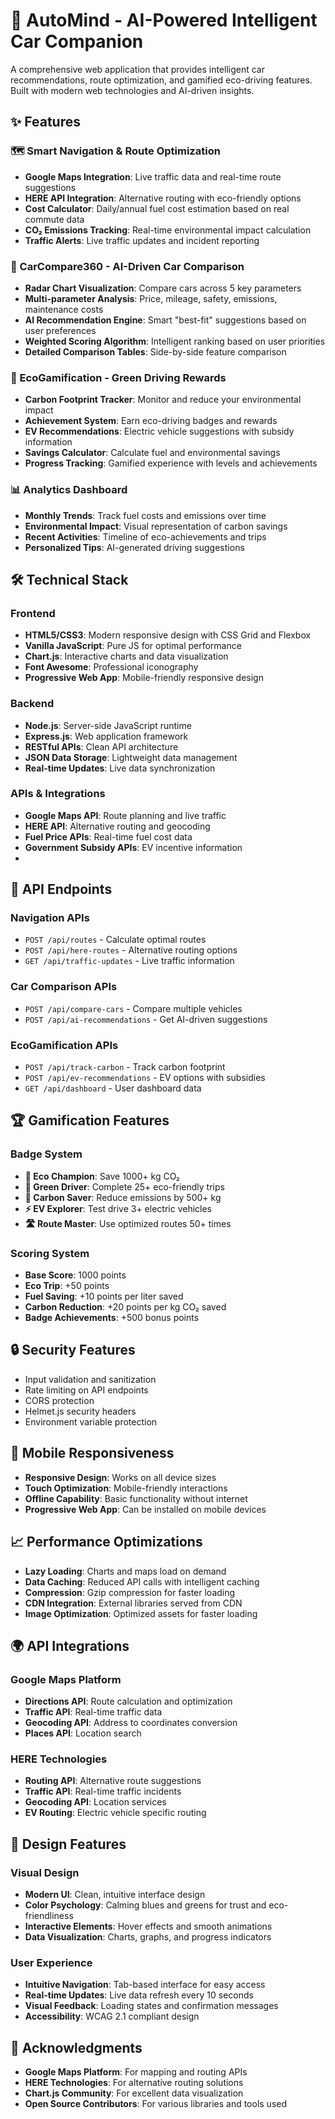 # 🚗 AutoMind - AI-Powered Intelligent Car Companion

A comprehensive web application that provides intelligent car recommendations, route optimization, and gamified eco-driving features. Built with modern web technologies and AI-driven insights.

## ✨ Features

### 🗺️ Smart Navigation & Route Optimization
- **Google Maps Integration**: Live traffic data and real-time route suggestions
- **HERE API Integration**: Alternative routing with eco-friendly options
- **Cost Calculator**: Daily/annual fuel cost estimation based on real commute data
- **CO₂ Emissions Tracking**: Real-time environmental impact calculation
- **Traffic Alerts**: Live traffic updates and incident reporting

### 🚙 CarCompare360 - AI-Driven Car Comparison
- **Radar Chart Visualization**: Compare cars across 5 key parameters
- **Multi-parameter Analysis**: Price, mileage, safety, emissions, maintenance costs
- **AI Recommendation Engine**: Smart "best-fit" suggestions based on user preferences
- **Weighted Scoring Algorithm**: Intelligent ranking based on user priorities
- **Detailed Comparison Tables**: Side-by-side feature comparison

### 🌱 EcoGamification - Green Driving Rewards
- **Carbon Footprint Tracker**: Monitor and reduce your environmental impact
- **Achievement System**: Earn eco-driving badges and rewards
- **EV Recommendations**: Electric vehicle suggestions with subsidy information
- **Savings Calculator**: Calculate fuel and environmental savings
- **Progress Tracking**: Gamified experience with levels and achievements

### 📊 Analytics Dashboard
- **Monthly Trends**: Track fuel costs and emissions over time
- **Environmental Impact**: Visual representation of carbon savings
- **Recent Activities**: Timeline of eco-achievements and trips
- **Personalized Tips**: AI-generated driving suggestions

## 🛠️ Technical Stack

### Frontend
- **HTML5/CSS3**: Modern responsive design with CSS Grid and Flexbox
- **Vanilla JavaScript**: Pure JS for optimal performance
- **Chart.js**: Interactive charts and data visualization
- **Font Awesome**: Professional iconography
- **Progressive Web App**: Mobile-friendly responsive design

### Backend
- **Node.js**: Server-side JavaScript runtime
- **Express.js**: Web application framework
- **RESTful APIs**: Clean API architecture
- **JSON Data Storage**: Lightweight data management
- **Real-time Updates**: Live data synchronization

### APIs & Integrations
- **Google Maps API**: Route planning and live traffic
- **HERE API**: Alternative routing and geocoding
- **Fuel Price APIs**: Real-time fuel cost data
- **Government Subsidy APIs**: EV incentive information
- 
## 🔧 API Endpoints

### Navigation APIs
- `POST /api/routes` - Calculate optimal routes
- `POST /api/here-routes` - Alternative routing options
- `GET /api/traffic-updates` - Live traffic information

### Car Comparison APIs  
- `POST /api/compare-cars` - Compare multiple vehicles
- `POST /api/ai-recommendations` - Get AI-driven suggestions

### EcoGamification APIs
- `POST /api/track-carbon` - Track carbon footprint
- `POST /api/ev-recommendations` - EV options with subsidies
- `GET /api/dashboard` - User dashboard data

## 🏆 Gamification Features

### Badge System
- **🥇 Eco Champion**: Save 1000+ kg CO₂
- **🥈 Green Driver**: Complete 25+ eco-friendly trips  
- **🥉 Carbon Saver**: Reduce emissions by 500+ kg
- **⚡ EV Explorer**: Test drive 3+ electric vehicles
- **🛣️ Route Master**: Use optimized routes 50+ times

### Scoring System
- **Base Score**: 1000 points
- **Eco Trip**: +50 points
- **Fuel Saving**: +10 points per liter saved
- **Carbon Reduction**: +20 points per kg CO₂ saved
- **Badge Achievements**: +500 bonus points

## 🔒 Security Features

- Input validation and sanitization
- Rate limiting on API endpoints  
- CORS protection
- Helmet.js security headers
- Environment variable protection

## 📱 Mobile Responsiveness

- **Responsive Design**: Works on all device sizes
- **Touch Optimization**: Mobile-friendly interactions
- **Offline Capability**: Basic functionality without internet
- **Progressive Web App**: Can be installed on mobile devices

## 📈 Performance Optimizations

- **Lazy Loading**: Charts and maps load on demand
- **Data Caching**: Reduced API calls with intelligent caching
- **Compression**: Gzip compression for faster loading
- **CDN Integration**: External libraries served from CDN
- **Image Optimization**: Optimized assets for faster loading

## 🌍 API Integrations

### Google Maps Platform
- **Directions API**: Route calculation and optimization
- **Traffic API**: Real-time traffic data
- **Geocoding API**: Address to coordinates conversion
- **Places API**: Location search

### HERE Technologies
- **Routing API**: Alternative route suggestions
- **Traffic API**: Real-time traffic incidents
- **Geocoding API**: Location services
- **EV Routing**: Electric vehicle specific routing

## 🎨 Design Features

### Visual Design
- **Modern UI**: Clean, intuitive interface design
- **Color Psychology**: Calming blues and greens for trust and eco-friendliness
- **Interactive Elements**: Hover effects and smooth animations
- **Data Visualization**: Charts, graphs, and progress indicators

### User Experience
- **Intuitive Navigation**: Tab-based interface for easy access
- **Real-time Updates**: Live data refresh every 10 seconds
- **Visual Feedback**: Loading states and confirmation messages
- **Accessibility**: WCAG 2.1 compliant design

## 🙏 Acknowledgments

- **Google Maps Platform**: For mapping and routing APIs
- **HERE Technologies**: For alternative routing solutions
- **Chart.js Community**: For excellent data visualization
- **Open Source Contributors**: For various libraries and tools used
